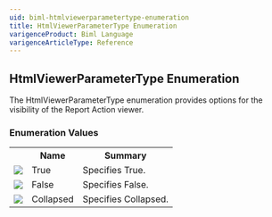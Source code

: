 ```yaml
---
uid: biml-htmlviewerparametertype-enumeration
title: HtmlViewerParameterType Enumeration
varigenceProduct: Biml Language
varigenceArticleType: Reference
---
```


## HtmlViewerParameterType Enumeration<div class="LanguageSummary"><div class ="SummaryItem">The HtmlViewerParameterType enumeration provides options for the visibility of the Report Action viewer.</div></div><div class="EnumValueGroup">### Enumeration Values<table id="EnumValue" class="MemberList"><tbody><tr><th class="MemberTypeIconColumnHeader">&nbsp;</th><th class="MemberNameColumnHeader">Name</th><th class="MemberSummaryColumnHeader">Summary</th></tr><tr class="cd0"><td align="center" class="MemberTypeIcon"><img src="enumValue.png"></img></td><td class="MemberName">True</td><td class="MemberSummary"><div class ="SummaryItem">Specifies True.</div></td></tr><tr class="cd1"><td align="center" class="MemberTypeIcon"><img src="enumValue.png"></img></td><td class="MemberName">False</td><td class="MemberSummary"><div class ="SummaryItem">Specifies False.</div></td></tr><tr class="cd0"><td align="center" class="MemberTypeIcon"><img src="enumValue.png"></img></td><td class="MemberName">Collapsed</td><td class="MemberSummary"><div class ="SummaryItem">Specifies Collapsed.</div></td></tr></tbody></table></div>